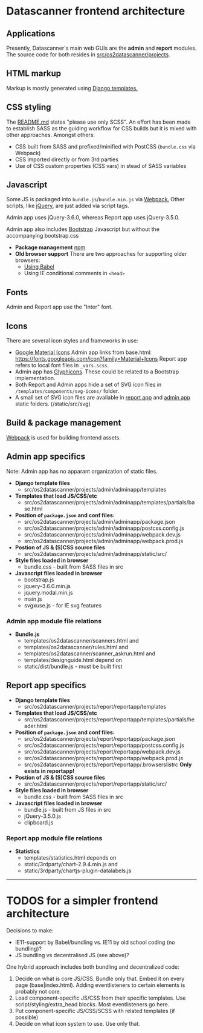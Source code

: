 # Datascanner frontend architecture


## Applications

Presently, Datascanner's main web GUIs are the **admin** and **report**
modules. The source code for both resides in
[src/os2datascanner/projects](./src/os2datascanner/projects).


## HTML markup

Markup is mostly generated using [Django
templates.](https://docs.djangoproject.com/en/3.2/topics/templates/)


## CSS styling

The [README.md](./src/os2datascanner/projects/report/reportapp/README.md)
states "please use only SCSS".  An effort has been made to establish SASS as
the guiding workflow for CSS builds but it is mixed with other approaches.
Amongst others:

* CSS built from SASS and prefixed/minified with PostCSS (`bundle.css` via
  Webpack)
* CSS imported directly or from 3rd parties
* Use of CSS custom properties (CSS vars) in stead of SASS variables


## Javascript

Some JS is packaged into `bundle.js`/`bundle.min.js` via
[Webpack.](https://webpack.js.org/) Other scripts, like
[jQuery](https://jquery.com/), are just added via script tags.

Admin app uses jQuery-3.6.0, whereas Report app uses jQuery-3.5.0.

Admin app also includes [Bootstrap](https://getbootstrap.com/) Javascript but
without the accompanying bootstrap.css

* **Package management**
  [npm](https://www.npmjs.com/)
* **Old browser support**
  There are two approaches for supporting older browsers:
    * [Using Babel](https://babeljs.io/)
    * Using IE conditional comments in `<head>`


## Fonts

Admin and Report app use the "Inter" font.


## Icons

There are several icon styles and frameworks in use:

* [Google Material Icons](https://fonts.google.com/icons) Admin app links from
  base.html: https://fonts.googleapis.com/icon?family=Material+Icons Report app
  refers to local font files in `_vars.scss`.
* Admin app has [Glyphicons](https://www.glyphicons.com/sets/halflings/).
  These could be related to a Bootstrap implementation.
* Both Report and Admin apps hide a set of SVG icon files in
  `/templates/components/svg-icons/` folder.
* A small set of SVG icon files are available in [report
  app](src/os2datascanner/projects/admin/adminapp/static/src/images/) and
  [admin app](src/os2datascanner/projects/admin/adminapp/static/src/svg/)
  static folders. (/static/src/svg)


## Build & package management

[Webpack](https://webpack.js.org/) is used for building frontend assets.


## Admin app specifics

Note: Admin app has no apparant organization of static files.

* **Django template files**
    - src/os2datascanner/projects/admin/adminapp/templates
* **Templates that load JS/CSS/etc**
    - src/os2datascanner/projects/admin/adminapp/templates/partials/base.html
* **Position of `package.json` and conf files:**
    - src/os2datascanner/projects/admin/adminapp/package.json
    - src/os2datascanner/projects/admin/adminapp/postcss.config.js
    - src/os2datascanner/projects/admin/adminapp/webpack.dev.js
    - src/os2datascanner/projects/admin/adminapp/webpack.prod.js
* **Postion of JS & (S)CSS source files**
    - src/os2datascanner/projects/admin/adminapp/static/src/
* **Style files loaded in browser**
    - bundle.css - built from SASS files in src
* **Javascript files loaded in browser**
    - bootstrap.js
    - jquery-3.6.0.min.js
    - jquery.modal.min.js
    - main.js
    - svgxuse.js - for IE svg features


### Admin app module file relations

* **Bundle.js**
    - templates/os2datascanner/scanners.html and
    - templates/os2datascanner/rules.html and
    - templates/os2datascanner/scanner_askrun.html and
    - templates/designguide.html depend on 
    - static/dist/bundle.js - must be built first


## Report app specifics

* **Django template files**
    - src/os2datascanner/projects/report/reportapp/templates
* **Templates that load JS/CSS/etc**
    - src/os2datascanner/projects/report/reportapp/templates/partials/header.html
* **Position of `package.json` and conf files:**
    - src/os2datascanner/projects/report/reportapp/package.json
    - src/os2datascanner/projects/report/reportapp/postcss.config.js
    - src/os2datascanner/projects/report/reportapp/webpack.dev.js
    - src/os2datascanner/projects/report/reportapp/webpack.prod.js
    - src/os2datascanner/projects/report/reportapp/.browserslistrc **Only exists in reportapp!**
* **Postion of JS & (S)CSS source files**
    - src/os2datascanner/projects/report/reportapp/static/src/
* **Style files loaded in browser**
    - bundle.css - built from SASS files in src
* **Javascript files loaded in browser**
    - bundle.js - built from JS files in src
    - jQuery-3.5.0.js
    - clipboard.js


### Report app module file relations

* **Statistics**
    - templates/statistics.html depends on
    - static/3rdparty/chart-2.9.4.min.js and
    - static/3rdparty/chartjs-plugin-datalabels.js


----------------------


# TODOS for a simpler frontend architecture

Decisions to make:

* IE11-support by Babel/bundling vs. IE11 by old school coding (no bundling)?
* JS bundling vs decentralised JS (see above)?

One hybrid approach includes both bundling and decentralized code:

1. Decide on what is core JS/CSS. Bundle only that.
   Embed it on every page (base|index.html).
   Adding eventlisteners to certain elements is probably not core.
2. Load component-specific JS/CSS from their specific templates.
   Use script/styling/extra_head blocks.
   Most eventlisteners go here.
3. Put component-specific JS/CSS/SCSS with related templates (if possible)
4. Decide on what icon system to use. Use only that.

